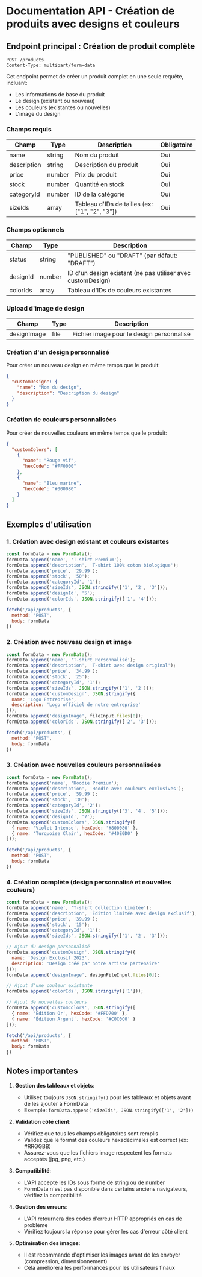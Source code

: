 # Documentation API - Création de produits avec designs et couleurs

## Endpoint principal : Création de produit complète

```
POST /products
Content-Type: multipart/form-data
```

Cet endpoint permet de créer un produit complet en une seule requête, incluant:
- Les informations de base du produit
- Le design (existant ou nouveau)
- Les couleurs (existantes ou nouvelles)
- L'image du design

### Champs requis

| Champ | Type | Description | Obligatoire |
|-------|------|-------------|------------|
| name | string | Nom du produit | Oui |
| description | string | Description du produit | Oui |
| price | number | Prix du produit | Oui |
| stock | number | Quantité en stock | Oui |
| categoryId | number | ID de la catégorie | Oui |
| sizeIds | array | Tableau d'IDs de tailles (ex: ["1", "2", "3"]) | Oui |

### Champs optionnels

| Champ | Type | Description |
|-------|------|-------------|
| status | string | "PUBLISHED" ou "DRAFT" (par défaut: "DRAFT") |
| designId | number | ID d'un design existant (ne pas utiliser avec customDesign) |
| colorIds | array | Tableau d'IDs de couleurs existantes |

### Upload d'image de design

| Champ | Type | Description |
|-------|------|-------------|
| designImage | file | Fichier image pour le design personnalisé |

### Création d'un design personnalisé

Pour créer un nouveau design en même temps que le produit:

```json
{
  "customDesign": {
    "name": "Nom du design",
    "description": "Description du design"
  }
}
```

### Création de couleurs personnalisées

Pour créer de nouvelles couleurs en même temps que le produit:

```json
{
  "customColors": [
    {
      "name": "Rouge vif",
      "hexCode": "#FF0000"
    },
    {
      "name": "Bleu marine",
      "hexCode": "#000080"
    }
  ]
}
```

## Exemples d'utilisation

### 1. Création avec design existant et couleurs existantes

```javascript
const formData = new FormData();
formData.append('name', 'T-shirt Premium');
formData.append('description', 'T-shirt 100% coton biologique');
formData.append('price', '29.99');
formData.append('stock', '50');
formData.append('categoryId', '1');
formData.append('sizeIds', JSON.stringify(['1', '2', '3']));
formData.append('designId', '5');
formData.append('colorIds', JSON.stringify(['1', '4']));

fetch('/api/products', {
  method: 'POST',
  body: formData
})
```

### 2. Création avec nouveau design et image

```javascript
const formData = new FormData();
formData.append('name', 'T-shirt Personnalisé');
formData.append('description', 'T-shirt avec design original');
formData.append('price', '34.99');
formData.append('stock', '25');
formData.append('categoryId', '1');
formData.append('sizeIds', JSON.stringify(['1', '2']));
formData.append('customDesign', JSON.stringify({
  name: 'Logo Entreprise',
  description: 'Logo officiel de notre entreprise'
}));
formData.append('designImage', fileInput.files[0]);
formData.append('colorIds', JSON.stringify(['2', '3']));

fetch('/api/products', {
  method: 'POST',
  body: formData
})
```

### 3. Création avec nouvelles couleurs personnalisées

```javascript
const formData = new FormData();
formData.append('name', 'Hoodie Premium');
formData.append('description', 'Hoodie avec couleurs exclusives');
formData.append('price', '59.99');
formData.append('stock', '30');
formData.append('categoryId', '2');
formData.append('sizeIds', JSON.stringify(['3', '4', '5']));
formData.append('designId', '7');
formData.append('customColors', JSON.stringify([
  { name: 'Violet Intense', hexCode: '#800080' },
  { name: 'Turquoise Clair', hexCode: '#40E0D0' }
]));

fetch('/api/products', {
  method: 'POST',
  body: formData
})
```

### 4. Création complète (design personnalisé et nouvelles couleurs)

```javascript
const formData = new FormData();
formData.append('name', 'T-shirt Collection Limitée');
formData.append('description', 'Édition limitée avec design exclusif');
formData.append('price', '39.99');
formData.append('stock', '15');
formData.append('categoryId', '1');
formData.append('sizeIds', JSON.stringify(['1', '2', '3']));

// Ajout du design personnalisé
formData.append('customDesign', JSON.stringify({
  name: 'Design Exclusif 2023',
  description: 'Design créé par notre artiste partenaire'
}));
formData.append('designImage', designFileInput.files[0]);

// Ajout d'une couleur existante
formData.append('colorIds', JSON.stringify(['1']));

// Ajout de nouvelles couleurs
formData.append('customColors', JSON.stringify([
  { name: 'Édition Or', hexCode: '#FFD700' },
  { name: 'Édition Argent', hexCode: '#C0C0C0' }
]));

fetch('/api/products', {
  method: 'POST',
  body: formData
})
```

## Notes importantes

1. **Gestion des tableaux et objets**:
   - Utilisez toujours `JSON.stringify()` pour les tableaux et objets avant de les ajouter à FormData
   - Exemple: `formData.append('sizeIds', JSON.stringify(['1', '2']))`

2. **Validation côté client**:
   - Vérifiez que tous les champs obligatoires sont remplis
   - Validez que le format des couleurs hexadécimales est correct (ex: #RRGGBB)
   - Assurez-vous que les fichiers image respectent les formats acceptés (jpg, png, etc.)

3. **Compatibilité**:
   - L'API accepte les IDs sous forme de string ou de number
   - FormData n'est pas disponible dans certains anciens navigateurs, vérifiez la compatibilité

4. **Gestion des erreurs**:
   - L'API retournera des codes d'erreur HTTP appropriés en cas de problème
   - Vérifiez toujours la réponse pour gérer les cas d'erreur côté client

5. **Optimisation des images**:
   - Il est recommandé d'optimiser les images avant de les envoyer (compression, dimensionnement)
   - Cela améliorera les performances pour les utilisateurs finaux 